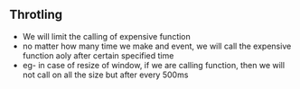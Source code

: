 ## Throtling
* We will limit the calling of expensive function
* no matter how many time we make and event, we will call the expensive function aoly after certain specified time
* eg- in case of resize of window, if we are calling function, then we will not call on all the size but after every 500ms

